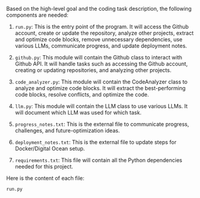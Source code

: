 Based on the high-level goal and the coding task description, the following components are needed:

1. `run.py`: This is the entry point of the program. It will access the Github account, create or update the repository, analyze other projects, extract and optimize code blocks, remove unnecessary dependencies, use various LLMs, communicate progress, and update deployment notes.

2. `github.py`: This module will contain the Github class to interact with Github API. It will handle tasks such as accessing the Github account, creating or updating repositories, and analyzing other projects.

3. `code_analyzer.py`: This module will contain the CodeAnalyzer class to analyze and optimize code blocks. It will extract the best-performing code blocks, resolve conflicts, and optimize the code.

4. `llm.py`: This module will contain the LLM class to use various LLMs. It will document which LLM was used for which task.

5. `progress_notes.txt`: This is the external file to communicate progress, challenges, and future-optimization ideas.

6. `deployment_notes.txt`: This is the external file to update steps for Docker/Digital Ocean setup.

7. `requirements.txt`: This file will contain all the Python dependencies needed for this project.

Here is the content of each file:

`run.py`
